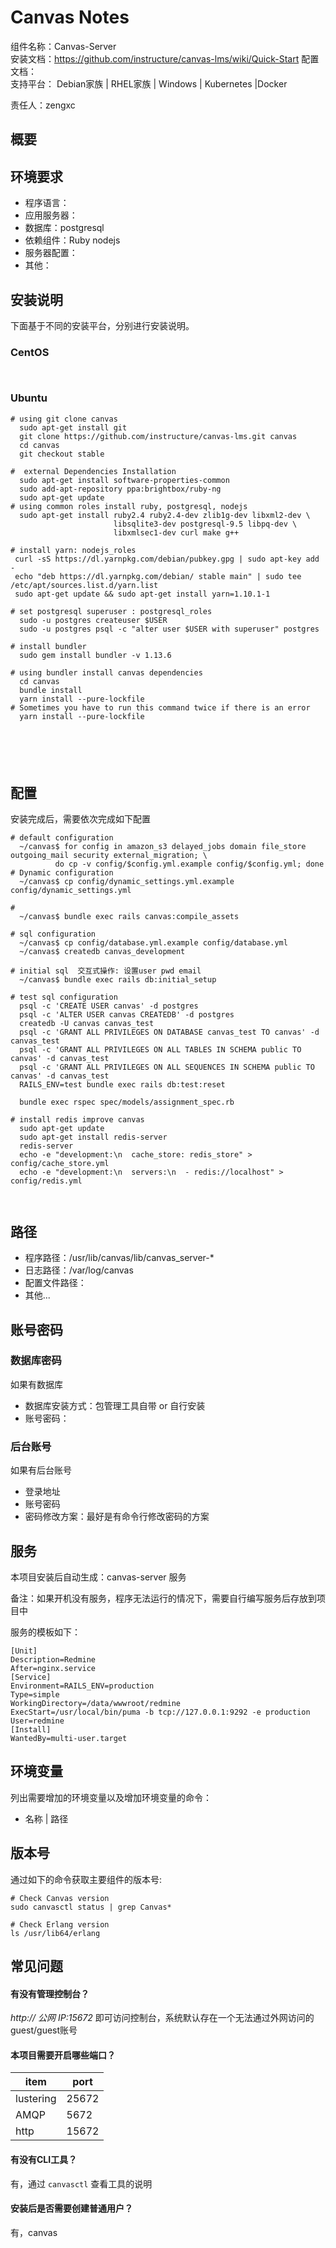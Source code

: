 # Canvas Notes

组件名称：Canvas-Server  
安装文档：https://github.com/instructure/canvas-lms/wiki/Quick-Start
配置文档：  
支持平台： Debian家族 | RHEL家族 | Windows | Kubernetes |Docker  

责任人：zengxc

## 概要



## 环境要求

* 程序语言：
* 应用服务器：
* 数据库：postgresql
* 依赖组件：Ruby  nodejs
* 服务器配置：
* 其他：

## 安装说明


下面基于不同的安装平台，分别进行安装说明。

### CentOS

```shell


```

### Ubuntu

```shell
# using git clone canvas
  sudo apt-get install git
  git clone https://github.com/instructure/canvas-lms.git canvas
  cd canvas
  git checkout stable

#  external Dependencies Installation 
  sudo apt-get install software-properties-common
  sudo add-apt-repository ppa:brightbox/ruby-ng
  sudo apt-get update
# using common roles install ruby, postgresql, nodejs  
  sudo apt-get install ruby2.4 ruby2.4-dev zlib1g-dev libxml2-dev \
                       libsqlite3-dev postgresql-9.5 libpq-dev \
                       libxmlsec1-dev curl make g++

# install yarn: nodejs_roles
 curl -sS https://dl.yarnpkg.com/debian/pubkey.gpg | sudo apt-key add -
 echo "deb https://dl.yarnpkg.com/debian/ stable main" | sudo tee /etc/apt/sources.list.d/yarn.list
 sudo apt-get update && sudo apt-get install yarn=1.10.1-1

# set postgresql superuser : postgresql_roles
  sudo -u postgres createuser $USER
  sudo -u postgres psql -c "alter user $USER with superuser" postgres

# install bundler
  sudo gem install bundler -v 1.13.6

# using bundler install canvas dependencies
  cd canvas
  bundle install
  yarn install --pure-lockfile
# Sometimes you have to run this command twice if there is an error
  yarn install --pure-lockfile

 




```

## 配置

安装完成后，需要依次完成如下配置

```shell
# default configuration
  ~/canvas$ for config in amazon_s3 delayed_jobs domain file_store outgoing_mail security external_migration; \
          do cp -v config/$config.yml.example config/$config.yml; done
# Dynamic configuration
  ~/canvas$ cp config/dynamic_settings.yml.example config/dynamic_settings.yml

#  
  ~/canvas$ bundle exec rails canvas:compile_assets

# sql configuration
  ~/canvas$ cp config/database.yml.example config/database.yml
  ~/canvas$ createdb canvas_development

# initial sql  交互式操作: 设置user pwd email
  ~/canvas$ bundle exec rails db:initial_setup

# test sql configuration
  psql -c 'CREATE USER canvas' -d postgres
  psql -c 'ALTER USER canvas CREATEDB' -d postgres
  createdb -U canvas canvas_test
  psql -c 'GRANT ALL PRIVILEGES ON DATABASE canvas_test TO canvas' -d canvas_test
  psql -c 'GRANT ALL PRIVILEGES ON ALL TABLES IN SCHEMA public TO canvas' -d canvas_test
  psql -c 'GRANT ALL PRIVILEGES ON ALL SEQUENCES IN SCHEMA public TO canvas' -d canvas_test
  RAILS_ENV=test bundle exec rails db:test:reset

  bundle exec rspec spec/models/assignment_spec.rb

# install redis improve canvas
  sudo apt-get update
  sudo apt-get install redis-server
  redis-server
  echo -e "development:\n  cache_store: redis_store" > config/cache_store.yml
  echo -e "development:\n  servers:\n  - redis://localhost" > config/redis.yml



```

## 路径

* 程序路径：/usr/lib/canvas/lib/canvas_server-*
* 日志路径：/var/log/canvas  
* 配置文件路径：  
* 其他...

## 账号密码

### 数据库密码

如果有数据库

* 数据库安装方式：包管理工具自带 or 自行安装
* 账号密码：

### 后台账号

如果有后台账号

* 登录地址
* 账号密码
* 密码修改方案：最好是有命令行修改密码的方案


## 服务

本项目安装后自动生成：canvas-server 服务

备注：如果开机没有服务，程序无法运行的情况下，需要自行编写服务后存放到项目中

服务的模板如下：

```
[Unit]
Description=Redmine
After=nginx.service
[Service]
Environment=RAILS_ENV=production
Type=simple
WorkingDirectory=/data/wwwroot/redmine
ExecStart=/usr/local/bin/puma -b tcp://127.0.0.1:9292 -e production 
User=redmine
[Install]
WantedBy=multi-user.target
```

## 环境变量

列出需要增加的环境变量以及增加环境变量的命令：

* 名称 | 路径

## 版本号

通过如下的命令获取主要组件的版本号: 

```
# Check Canvas version
sudo canvasctl status | grep Canvas*

# Check Erlang version
ls /usr/lib64/erlang
```

## 常见问题

#### 有没有管理控制台？

*http:// 公网 IP:15672* 即可访问控制台，系统默认存在一个无法通过外网访问的guest/guest账号

#### 本项目需要开启哪些端口？

| item      | port  |
| --------- | ----- |
| lustering | 25672 |
| AMQP      | 5672  |
| http      | 15672 |

#### 有没有CLI工具？

有，通过 `canvasctl` 查看工具的说明

#### 安装后是否需要创建普通用户？

有，canvas
